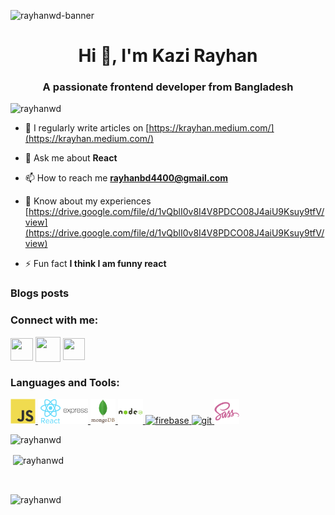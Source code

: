 <p align="left"> <img src="https://i.ibb.co/WDL5XJb/Vintage-Typewriter-Linked-In-Banner.png" alt="rayhanwd-banner" /></p>

<h1 align="center">Hi 👋, I'm Kazi Rayhan</h1>
<h3 align="center">A passionate frontend developer from Bangladesh</h3>

<p align="left"> <img src="https://komarev.com/ghpvc/?username=rayhanwd&label=Profile%20views&color=0e75b6&style=flat" alt="rayhanwd" /></p>


- 📝 I regularly write articles on [https://krayhan.medium.com/](https://krayhan.medium.com/)

- 💬 Ask me about **React**

- 📫 How to reach me **rayhanbd4400@gmail.com**

- 📄 Know about my experiences [https://drive.google.com/file/d/1vQblI0v8I4V8PDCO08J4aiU9Ksuy9tfV/view](https://drive.google.com/file/d/1vQblI0v8I4V8PDCO08J4aiU9Ksuy9tfV/view)

- ⚡ Fun fact **I think I am funny react**

### Blogs posts
<!-- BLOG-POST-LIST:START -->
<!-- BLOG-POST-LIST:END -->

<h3 align="left">Connect with me:</h3>
<p align="left">
<a href="https://fb.com/kr.rayhan70" target="_blank"><img align="center" src="https://i.ibb.co/0y2RkBj/f-logo-RGB-Blue-1024.png" height="36" width="36" /></a>
<a href="https://linkedin.com/in/kazi-rayhan-b844b2171" target="_blank"><img align="center" src="https://freepngimg.com/thumb/linkedin/8-2-linkedin-png-picture-thumb.png" height="40" width="40" /></a>
<a href="https://medium.com/@krayhan" target="_blank"><img align="center" src="https://cdn1.iconfinder.com/data/icons/social-media-circle-7/512/Circled_Medium_svg5-512.png"  height="35" width="35" /></a>
</p>

<h3 align="left">Languages and Tools:</h3>
<p align="left">

<a href="https://developer.mozilla.org/en-US/docs/Web/JavaScript" target="_blank"> <img src="https://raw.githubusercontent.com/devicons/devicon/master/icons/javascript/javascript-original.svg" alt="javascript" width="40" height="40"/></a><a href="https://reactjs.org/" target="_blank"> <img src="https://raw.githubusercontent.com/devicons/devicon/master/icons/react/react-original-wordmark.svg" alt="react" width="40" height="40"/></a><a href="https://expressjs.com" target="_blank"><img src="https://raw.githubusercontent.com/devicons/devicon/master/icons/express/express-original-wordmark.svg" alt="express" width="40" height="40"/> </a><a href="https://www.mongodb.com/" target="_blank"> <img src="https://raw.githubusercontent.com/devicons/devicon/master/icons/mongodb/mongodb-original-wordmark.svg" alt="mongodb" width="40" height="40"/></a><a href="https://nodejs.org" target="_blank"> 
<img src="https://raw.githubusercontent.com/devicons/devicon/master/icons/nodejs/nodejs-original-wordmark.svg" alt="nodejs" width="40" height="40"/></a><a href="https://firebase.google.com/" target="_blank"> 
<img src="https://www.vectorlogo.zone/logos/firebase/firebase-icon.svg" alt="firebase" width="40" height="40"/> </a> <a href="https://git-scm.com/" target="_blank"> <img src="https://www.vectorlogo.zone/logos/git-scm/git-scm-icon.svg" alt="git" width="40" height="40"/></a><a href="https://sass-lang.com" target="_blank"> <img src="https://raw.githubusercontent.com/devicons/devicon/master/icons/sass/sass-original.svg" alt="sass" width="40" height="40"/></a></p>

<p><img  align="left" src="https://github-readme-stats.vercel.app/api/top-langs?username=rayhanwd&show_icons=true&locale=en&layout=compact" alt="rayhanwd" /></p>
<br/>
<p>&nbsp;<img  align="center" src="https://github-readme-stats.vercel.app/api?username=rayhanwd&show_icons=true&locale=en" alt="rayhanwd" /></p>
<br/>
<p><img margin="20px" align="center" src="https://github-readme-streak-stats.herokuapp.com/?user=rayhanwd&" alt="rayhanwd" /></p>
